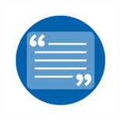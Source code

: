 <p align="center"> 
	<img src="https://github.com/Careerdost/DailyInspirationalQuotes/blob/main/android/images/icon.png" width=220 height=220>
</p>
